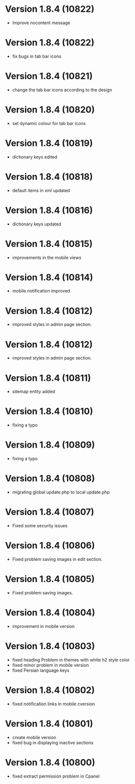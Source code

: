 # Version 1.8.4 (10822)
- Improve nocontent message

# Version 1.8.4 (10822)
- fix bugs in tab bar icons

# Version 1.8.4 (10821)
- change the tab bar icons according to the design

# Version 1.8.4 (10820)
- set dynamic colour for tab bar icons

# Version 1.8.4 (10819)
- dictionary keys edited

# Version 1.8.4 (10818)
- default items in xml updated

# Version 1.8.4 (10816)
- dictionary keys updated

# Version 1.8.4 (10815)
- improvements in the mobile views

# Version 1.8.4 (10814)
- mobile notification improved

# Version 1.8.4 (10812)
- improved styles in admin page section. 

# Version 1.8.4 (10812)
- improved styles in admin page section. 

# Version 1.8.4 (10811)
- sitemap entity added

# Version 1.8.4 (10810)
- fixing a typo

# Version 1.8.4 (10809)
- fixing a typo

# Version 1.8.4 (10808)
- migrating global update.php to local update.php

# Version 1.8.4 (10807)
- Fixed some security issues

# Version 1.8.4 (10806)
- Fixed problem saving images in edit section.

# Version 1.8.4 (10805)
- Fixed problem saving images.

# Version 1.8.4 (10804)
- improvement in mobile version

# Version 1.8.4 (10803)
- fixed heading Problem in themes with white h2 style color
- fixed minor problem in mobile version
- fixed Persian language keys

# Version 1.8.4 (10802)
- fixed notification links in mobile cversion

# Version 1.8.4 (10801)
- create mobile version
- fixed bug in displaying inactive sections

# Version 1.8.4 (10800)
- fixed extract permission problem in Cpanel